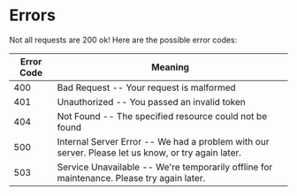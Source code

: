 # Errors

Not all requests are 200 ok! Here are the possible error codes:

Error Code | Meaning
---------- | -------
400 | Bad Request -- Your request is malformed
401 | Unauthorized -- You passed an invalid token
404 | Not Found -- The specified resource could not be found
500 | Internal Server Error -- We had a problem with our server. Please let us know, or try again later.
503 | Service Unavailable -- We're temporarily offline for maintenance. Please try again later.
